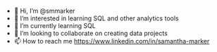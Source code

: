 - 👋 Hi, I’m @smmarker
- 👀 I’m interested in learning SQL and other analytics tools
- 🌱 I’m currently learning SQL
- 💞️ I’m looking to collaborate on creating data projects
- 📫 How to reach me https://www.linkedin.com/in/samantha-marker

<!---
smmarker/smmarker is a ✨ special ✨ repository because its `README.md` (this file) appears on your GitHub profile.
You can click the Preview link to take a look at your changes.
--->
